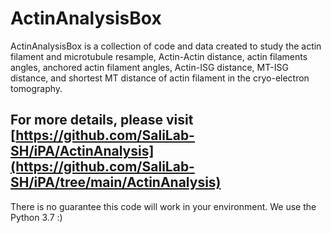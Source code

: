 # ActinAnalysisBox

ActinAnalysisBox is a collection of code and data created to study the  actin filament and microtubule resample, Actin-Actin distance, actin filaments angles, anchored actin filament angles, Actin-ISG distance, MT-ISG distance, and shortest MT distance of actin filament in the cryo-electron tomography.

For more details, please visit 
[https://github.com/SaliLab-SH/iPA/ActinAnalysis](https://github.com/SaliLab-SH/iPA/tree/main/ActinAnalysis)
---
There is no guarantee this code will work in your environment. We use the Python 3.7 :)
